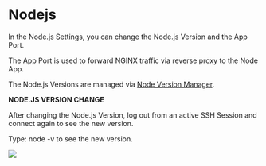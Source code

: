 # Nodejs

In the Node.js Settings, you can change the Node.js Version and the App Port.

The App Port is used to forward NGINX traffic via reverse proxy to the Node App.

The Node.js Versions are managed via [Node Version Manager](https://github.com/nvm-sh/nvm).

**NODE.JS VERSION CHANGE**

After changing the Node.js Version, log out from an active SSH Session and connect again to see the new version.

Type: node -v to see the new version.

![](https://www.cloudpanel.io/docs/v2/img/frontend-area/settings/nodejs-settings.png)